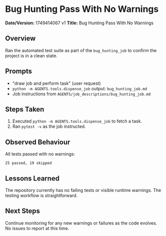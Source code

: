 # Bug Hunting Pass With No Warnings

**Date/Version:** 1749414067 v1
**Title:** Bug Hunting Pass With No Warnings

## Overview
Ran the automated test suite as part of the `bug_hunting_job` to confirm the project is in a clean state.

## Prompts
- "draw job and perform task" (user request)
- `python -m AGENTS.tools.dispense_job` output: `bug_hunting_job.md`
- Job instructions from `AGENTS/job_descriptions/bug_hunting_job.md`

## Steps Taken
1. Executed `python -m AGENTS.tools.dispense_job` to fetch a task.
2. Ran `pytest -v` as the job instructed.

## Observed Behaviour
All tests passed with no warnings:
```
25 passed, 19 skipped
```

## Lessons Learned
The repository currently has no failing tests or visible runtime warnings. The testing workflow is straightforward.

## Next Steps
Continue monitoring for any new warnings or failures as the code evolves. No issues to report at this time.
